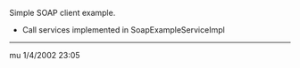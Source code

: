 Simple SOAP client example.

- Call services implemented in SoapExampleServiceImpl

---
mu 1/4/2002 23:05